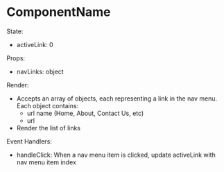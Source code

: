 # ComponentName

State:
- activeLink: 0

Props:
- navLinks: object

Render:
- Accepts an array of objects, each representing a link in the nav menu. Each object contains:
    - url name (Home, About, Contact Us, etc)
    - url
- Render the list of links

Event Handlers:
- handleClick: When a nav menu item is clicked, update activeLink with nav menu item index